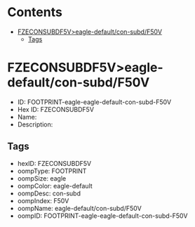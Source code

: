 



Contents
========

* [FZECONSUBDF5V>eagle-default/con-subd/F50V](#fzeconsubdf5veagle-defaultcon-subdf50v)
	* [Tags](#tags)

# FZECONSUBDF5V>eagle-default/con-subd/F50V

- ID: FOOTPRINT-eagle-eagle-default-con-subd-F50V
- Hex ID: FZECONSUBDF5V
- Name: 
- Description: 

## Tags

- hexID: FZECONSUBDF5V
- oompType: FOOTPRINT
- oompSize: eagle
- oompColor: eagle-default
- oompDesc: con-subd
- oompIndex: F50V
- oompName: eagle-default/con-subd/F50V
- oompID: FOOTPRINT-eagle-eagle-default-con-subd-F50V
